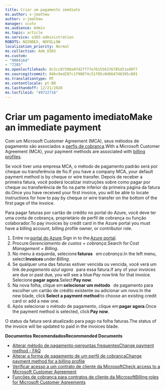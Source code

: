 ```yaml
---
title: Criar um pagamento imediato
ms.author: v-jmathew
author: v-jmathew
manager: scotv
ms.audience: Admin
ms.topic: article
ms.service: o365-administration
ROBOTS: NOINDEX, NOFOLLOW
localization_priority: Normal
ms.collection: Adm_O365
ms.custom:
- "9004164"
- "7285"
ms.openlocfilehash: 0c5cc07399a97d27f77e761556376785d51ed9f7
ms.sourcegitcommit: 04bc9ed287c1f90874c51f05c0d8647d6395c881
ms.translationtype: MT
ms.contentlocale: pt-BR
ms.lasthandoff: 12/21/2020
ms.locfileid: "49722716"
---
```

# <a name="make-an-immediate-payment"></a><span data-ttu-id="277d1-102">Criar um pagamento imediato</span><span class="sxs-lookup"><span data-stu-id="277d1-102">Make an immediate payment</span></span>

<span data-ttu-id="277d1-103">Com um Microsoft Customer Agreement (MCA), seus métodos de pagamento são associados a [perfis de cobrança](https://docs.microsoft.com/azure/billing/billing-how-to-change-credit-card?WT.mc_id=Portal-Microsoft_Azure_Support#change-payment-method-for-a-billing-profile).</span><span class="sxs-lookup"><span data-stu-id="277d1-103">With a Microsoft Customer Agreement (MCA), your payment methods are associated with [billing profiles](https://docs.microsoft.com/azure/billing/billing-how-to-change-credit-card?WT.mc_id=Portal-Microsoft_Azure_Support#change-payment-method-for-a-billing-profile).</span></span>

<span data-ttu-id="277d1-104">Se você tiver uma empresa MCA, o método de pagamento padrão será por cheque ou transferência de fio.</span><span class="sxs-lookup"><span data-stu-id="277d1-104">If you have a company MCA, your default payment method is by cheque or wire transfer.</span></span> <span data-ttu-id="277d1-105">Depois de receber a primeira fatura, você poderá localizar instruções sobre como pagar por cheque ou transferência de fio na parte inferior da primeira página da fatura do.</span><span class="sxs-lookup"><span data-stu-id="277d1-105">Once you have received your first invoice, you will be able to locate instructions for how to pay by cheque or wire transfer on the bottom of the first page of the invoice.</span></span>

<span data-ttu-id="277d1-106">Para pagar faturas por cartão de crédito no portal do Azure, você deve ter uma conta de cobrança, proprietário de perfil de cobrança ou função colaborador.</span><span class="sxs-lookup"><span data-stu-id="277d1-106">To pay invoices by credit card in the Azure portal you must have a billing account, billing profile owner, or contributor role.</span></span>

1. <span data-ttu-id="277d1-107">Entre no [portal do Azure](https://portal.azure.com/).</span><span class="sxs-lookup"><span data-stu-id="277d1-107">Sign in to the [Azure portal](https://portal.azure.com/).</span></span>
2. <span data-ttu-id="277d1-108">Procure *Gerenciamento de custos + cobrança*.</span><span class="sxs-lookup"><span data-stu-id="277d1-108">Search for *Cost Management + Billing*.</span></span>
3. <span data-ttu-id="277d1-109">No menu à esquerda, selecione **faturas**   em *cobrança*.</span><span class="sxs-lookup"><span data-stu-id="277d1-109">In the left menu, select **Invoices** under *Billing*.</span></span>
4. <span data-ttu-id="277d1-110">Se qualquer uma das faturas estiver vencida ou vencida, você verá um link de *pagamento azul agora*   para essa fatura.</span><span class="sxs-lookup"><span data-stu-id="277d1-110">If any of your invoices are due or past due, you will see a blue *Pay now* link for that invoice.</span></span> <span data-ttu-id="277d1-111">Selecione **pagar agora**.</span><span class="sxs-lookup"><span data-stu-id="277d1-111">Select **Pay now**.</span></span>
5. <span data-ttu-id="277d1-112">Na nova folha, clique em **selecionar um método**   de pagamento para escolher um cartão de crédito existente ou adicionar um novo.</span><span class="sxs-lookup"><span data-stu-id="277d1-112">In the new blade, click **Select a payment method** to choose an existing credit card or add a new one.</span></span>
6. <span data-ttu-id="277d1-113">Após selecionar o método de pagamento, clique em **pagar agora**.</span><span class="sxs-lookup"><span data-stu-id="277d1-113">Once the payment method is selected, click **Pay now**.</span></span>

<span data-ttu-id="277d1-114">O status da fatura será atualizado para pago na folha faturas.</span><span class="sxs-lookup"><span data-stu-id="277d1-114">The status of the invoice will be updated to paid in the invoices blade.</span></span>

<span data-ttu-id="277d1-115">**Documentos Recomendados**</span><span class="sxs-lookup"><span data-stu-id="277d1-115">**Recommended Documents**</span></span>

- [<span data-ttu-id="277d1-116">Alterar método de pagamento-perguntas frequentes</span><span class="sxs-lookup"><span data-stu-id="277d1-116">Change payment method - FAQ</span></span>](https://docs.microsoft.com/azure/billing/billing-how-to-change-credit-card?WT.mc_id=Portal-Microsoft_Azure_Support#frequently-asked-questions)
- [<span data-ttu-id="277d1-117">Alterar a forma de pagamento de um perfil de cobrança</span><span class="sxs-lookup"><span data-stu-id="277d1-117">Change payment method for a billing profile</span></span>](https://docs.microsoft.com/azure/cost-management-billing/manage/change-credit-card?WT.mc_id=Portal-Microsoft_Azure_Support#manage-credit-cards-for-a-microsoft-customer-agreement)
- [<span data-ttu-id="277d1-118">Verificar acesso a um contrato de cliente da Microsoft</span><span class="sxs-lookup"><span data-stu-id="277d1-118">Check access to a Microsoft Customer Agreement</span></span>](https://docs.microsoft.com/azure/cost-management-billing/manage/change-credit-card?WT.mc_id=Portal-Microsoft_Azure_Support%22%20%5Cl%20%22manage-credit-cards-for-a-microsoft-customer-agreement%22%20%5Ct%20%22_blank#check-the-type-of-your-account)
- [<span data-ttu-id="277d1-119">Funções de cobrança para contratos de cliente da Microsoft</span><span class="sxs-lookup"><span data-stu-id="277d1-119">Billing roles for Microsoft Customer Agreements</span></span>](https://docs.microsoft.com/azure/cost-management-billing/manage/understand-mca-roles)
